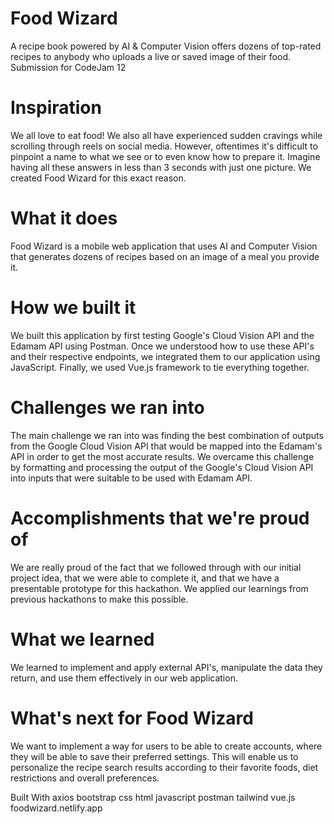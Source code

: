 # Food Wizard
A recipe book powered by AI & Computer Vision offers dozens of top-rated recipes to anybody who uploads a live or saved image of their food. Submission for CodeJam 12 

# Inspiration
We all love to eat food! We also all have experienced sudden cravings while scrolling through reels on social media. However, oftentimes it's difficult to pinpoint a name to what we see or to even know how to prepare it. Imagine having all these answers in less than 3 seconds with just one picture. We created Food Wizard for this exact reason.

# What it does
Food Wizard is a mobile web application that uses AI and Computer Vision that generates dozens of recipes based on an image of a meal you provide it.

# How we built it
We built this application by first testing Google's Cloud Vision API and the Edamam API using Postman. Once we understood how to use these API's and their respective endpoints, we integrated them to our application using JavaScript. Finally, we used Vue.js framework to tie everything together.

# Challenges we ran into
The main challenge we ran into was finding the best combination of outputs from the Google Cloud Vision API that would be mapped into the Edamam's API in order to get the most accurate results. We overcame this challenge by formatting and processing the output of the Google's Cloud Vision API into inputs that were suitable to be used with Edamam API.

# Accomplishments that we're proud of
We are really proud of the fact that we followed through with our initial project idea, that we were able to complete it, and that we have a presentable prototype for this hackathon. We applied our learnings from previous hackathons to make this possible.

# What we learned
We learned to implement and apply external API's, manipulate the data they return, and use them effectively in our web application.

# What's next for Food Wizard
We want to implement a way for users to be able to create accounts, where they will be able to save their preferred settings. This will enable us to personalize the recipe search results according to their favorite foods, diet restrictions and overall preferences.

Built With
axios
bootstrap
css
html
javascript
postman
tailwind
vue.js
foodwizard.netlify.app
